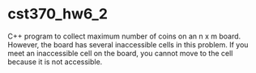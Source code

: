 # cst370_hw6_2
C++ program to collect maximum number of coins on an n x m board. However, the board has several inaccessible cells in this problem. If you meet an inaccessible cell on the board, you cannot move to the cell because it is not accessible.

